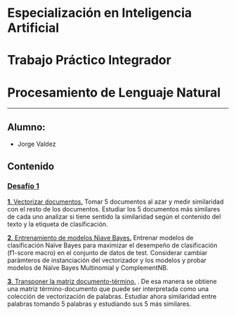 # Especialización en Inteligencia Artificial

# Trabajo Práctico Integrador

# Procesamiento de Lenguaje Natural
---

## Alumno:
   - Jorge Valdez

## Contenido

### [Desafío 1](desafio_1/Desafio_1.ipynb) 
[**1**. Vectorizar documentos.](desafio_1/Desafio_1_Punto_1.ipynb) Tomar 5 documentos al azar y medir similaridad con el resto de los documentos.
Estudiar los 5 documentos más similares de cada uno analizar si tiene sentido
la similaridad según el contenido del texto y la etiqueta de clasificación.

[**2**. Entrenamiento de modelos Niave Bayes.](desafio_1/Desafio_1_Punto_2.ipynb) Entrenar modelos de clasificación Naïve Bayes para maximizar el desempeño de clasificación
(f1-score macro) en el conjunto de datos de test. Considerar cambiar parámteros
de instanciación del vectorizador y los modelos y probar modelos de Naïve Bayes Multinomial
y ComplementNB.

[**3**. Transponer la matriz documento-término.](desafio_1/Desafio_1_Punto_3.ipynb) .  De esa manera se obtiene una matriz
término-documento que puede ser interpretada como una colección de vectorización de palabras.
Estudiar ahora similaridad entre palabras tomando 5 palabras y estudiando sus 5 más similares.


